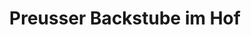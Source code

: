 ---
title: "Preusser Backstube im Hof"
url: /flensburg/preusser-backstube-im-hof/
shop: Bäckerei
---